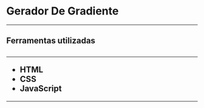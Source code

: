 # Gerador De Gradiente
<hr>
<h2> Ferramentas utilizadas <h2/>
<hr>

* HTML
* CSS
* JavaScript
<hr>




